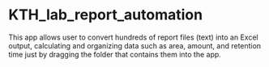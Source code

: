 # KTH_lab_report_automation
This app allows user to convert hundreds of report files (text) into an Excel output, calculating and organizing data such as area, amount, and retention time just by dragging the folder that contains them into the app.
